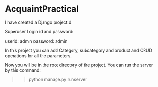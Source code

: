 # AcquaintPractical


I have created a Django project.d. 

Superuser Login id and password:

userid: admin
password: admin

In this project you can add Category, subcategory and product and CRUD operations for all the parameters.

Now you will be in the root directory of the project. You can run the server by this command:

>> python manage.py runserver

